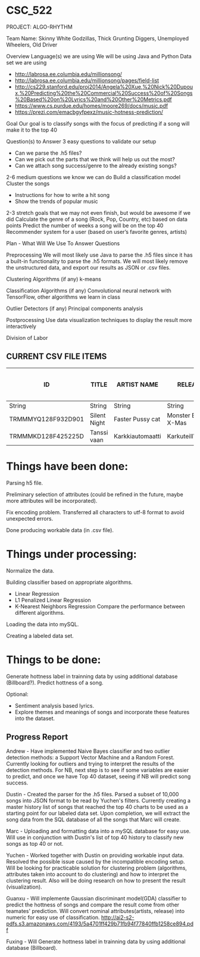 # CSC_522

PROJECT: ALGO-RHYTHM

Team Name: Skinny White Godzillas, Thick Grunting Diggers, Unemployed Wheelers, Old Driver

Overview
Language(s) we are using 
We will be using Java and Python
Data set we are using
* http://labrosa.ee.columbia.edu/millionsong/
* http://labrosa.ee.columbia.edu/millionsong/pages/field-list
* http://cs229.stanford.edu/proj2014/Angela%20Xue,%20Nick%20Dupoux,%20Predicting%20the%20Commercial%20Success%20of%20Songs%20Based%20on%20Lyrics%20and%20Other%20Metrics.pdf
* https://www.cs.purdue.edu/homes/moore269/docs/music.pdf
* https://prezi.com/emacbgyfpexz/music-hotness-prediction/

Goal
Our goal is to classify songs with the focus of predicting if a song will make it to the top 40

Question(s) to Answer
3 easy questions to validate our setup
- 	Can we parse the .h5 files?
- 	Can we pick out the parts that we think will help us out the most?
- 	Can we attach song success/genre to the already existing songs?

2-6 medium questions we know we can do
Build a classification model
Cluster the songs
-	Instructions for how to write a hit song
- 	Show the trends of popular music

2-3 stretch goals that we may not even finish, but would be awesome if we did
Calculate the genre of a song (Rock, Pop, Country, etc) based on data points
Predict the number of weeks a song will be on the top 40
Recommender system for a user (based on user’s favorite genres, artists)



Plan - What Will We Use To Answer Questions

Preprocessing
We will most likely use Java to parse the .h5 files since it has a built-in functionality to parse the .h5 formats.  We will most likely remove the unstructured data, and export our results as JSON or .csv files.

Clustering Algorithms (if any)
k-means

Classification Algorithms (if any)
Convolutional neural network with TensorFlow, other algorithms we learn in class

Outlier Detectors (if any)
Principal components analysis

Postprocessing
Use data visualization techniques to display the result more interactively



Division of Labor


## CURRENT CSV FILE ITEMS ##

| ID | TITLE | ARTIST NAME | RELEASE | YEAR | KEY | KEY CONFIDENCE | TIME SIGNATURE | TIME SIGNATURE CONFIDENCE | MODE | MODE CONFIDENCE | END OF FADE IN | START OF FADE OUT | ENERGY | DURATION |  DANCEABILITY | SONG HOTTNESS | TEMPO | LOUDNESS | TOP 100? | 
| ------------- | ------------- | ------------- |------------- |------------- |------------- |------------- |------------- |------------- |------------- |------------- |------------- |------------- |------------- |------------- |------------- |------------- |------------- |------------- |------------- |
| String              | String        | String           | String                | String | Int | Float | Int | Float | Int | Float | Float | Float | Float | Float | Float | Float | Float | Float | Bool |
| TRMMMYQ128F932D901  | Silent Night  | Faster Pussy cat | Monster Ballads X-Mas | 2003   | 10  | 0.777 | 4 | 0.94 | 0 | 0.688 | 2.049 | 236.635 | 0.0 | 252.05506 | 0.0 | 0.5428987432910862| 87.002 | -4.829 | 0 |
| TRMMMKD128F425225D  | Tanssi vaan   | Karkkiautomaatti |  Karkuteill\u00e4     | 1995   | 9   | 0.808 | 1 | 0.0 | 1 | 0.355 | 0.258 | 148.66 | 0.0 | 156.55138 | 0.0 | 0.2998774882739778| 150.778 | -10.555| 0 |

# Things have been done:

Parsing h5 file.

Preliminary selection of attributes (could be refined in the future, maybe more attributes will be incorporated).

Fix encoding problem. Transferred all characters to utf-8 format to avoid unexpected errors.

Done producing workable data (in .csv file).

# Things under processing:

Normalize the data.

Building classifier based on appropriate algorithms.
- 	Linear Regression
- 	L1 Penalized Linear Regression
- 	K-Nearest Neighbors Regression
Compare the performance between different algorithms.

Loading the data into mySQL.

Creating a labeled data set.

# Things to be done:

Generate hottness label in trainning data by using additional database (Billboard?).
Predict hottness of a song.

Optional: 
- 	Sentiment analysis based lyrics. 
- 	Explore themes and meanings of songs and incorporate these features into the dataset.


## Progress Report ##
Andrew - Have implemented Naive Bayes classifier and two outlier detection methods: a Support Vector Machine and a Random Forest.  Currently looking for outliers and trying to interpret the results of the detection methods.  For NB, next step is to see if some variables are easier to predict, and once we have Top 40 dataset, seeing if NB will predict song success.

Dustin - Created the parser for the .h5 files.  Parsed a subset of 10,000 songs into JSON format to be read by Yuchen's filters.  Currently creating a master history list of songs that reached the top 40 charts to be used as a starting point for our labeled data set.  Upon completion, we will extract the song data from the SQL database of all the songs that Marc will create.

Marc - Uploading and formatting data into a mySQL database for easy use. Will use in conjunction with Dustin's list of top 40 history to classify new songs as top 40 or not.

Yuchen - Worked together with Dustin on providing workable input data. Resolved the possible issue caused by the incompatible encoding setup. Will be looking for practicable solution for clustering problem (algorithms, attributes taken into account to do clustering) and how to interpret the clustering result. Also will be doing research on how to present the result (visualization).

Guanxu - Will implemente Gaussian discriminant model(GDA) classifier to predict the hottness of songs and compare the result come from other teamates' prediction. Will convert nominal attributes(artists, release) into numeric for easy use of classification.
http://ai2-s2-pdfs.s3.amazonaws.com/4193/5a4701ff429b71fb94f77840ffb1258ce894.pdf

Fuxing - Will Generate hottness label in trainning data by using additional database (Billboard).
